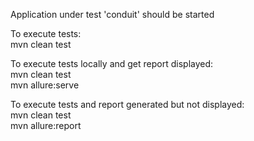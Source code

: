 Application under test 'conduit' should be started

To execute tests:<br />
mvn clean test

To execute tests locally and get report displayed:<br />
mvn clean test <br />
mvn allure:serve

To execute tests and report generated but not displayed:<br />
mvn clean test <br />
mvn allure:report
